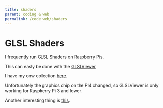 ```yaml
---
title: shaders
parent: coding & web
permalink: /code_web/shaders
---
```


# GLSL Shaders

I frequently run GLSL Shaders on Raspberry Pis.

This can easly be done with the [GLSLViewer](https://github.com/patriciogonzalezvivo/glslViewer)

I have my onw collection [here]().

Unfortunately the graphics chip on the PI4 changed, so GLSLViewer is only working for Raspberry Pi 3 and lower.

Another interesting thing is [this](https://github.com/astefanutti/kms-glsl).

